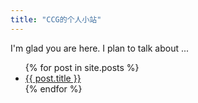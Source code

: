 ```yaml
---
title: "CCG的个人小站"
---
```


I'm glad you are here. I plan to talk about ...

<ul>
  {% for post in site.posts %}
    <li>
      <a href="{{ post.url }}">{{ post.title }}</a>
    </li>
  {% endfor %}
</ul>

